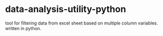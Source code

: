 # data-analysis-utility-python
tool for filtering data from excel sheet based on multiple column variables. written in python.
